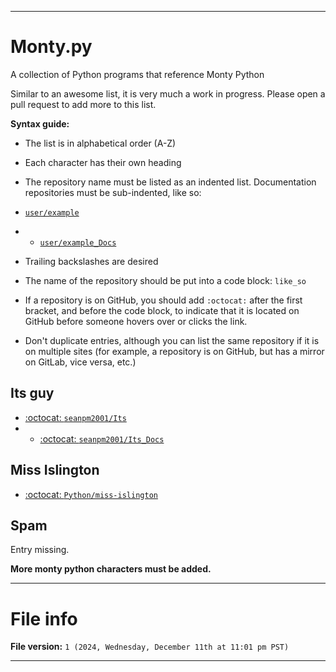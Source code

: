 
***

# Monty.py

A collection of Python programs that reference Monty Python

Similar to an awesome list, it is very much a work in progress. Please open a pull request to add more to this list.

**Syntax guide:**

- The list is in alphabetical order (A-Z)
- Each character has their own heading
- The repository name must be listed as an indented list. Documentation repositories must be sub-indented, like so:

- [`user/example`](https://www.example.com/404/Example/)
- - [`user/example_Docs`](https://www.example.com/404/Example_Docs/)

- Trailing backslashes are desired
- The name of the repository should be put into a code block: `like_so`
- If a repository is on GitHub, you should add `:octocat:` after the first bracket, and before the code block, to indicate that it is located on GitHub before someone hovers over or clicks the link.
- Don't duplicate entries, although you can list the same repository if it is on multiple sites (for example, a repository is on GitHub, but has a mirror on GitLab, vice versa, etc.)

## Its guy

- [:octocat: `seanpm2001/Its`](https://github.com/seanpm2001/Its/)
- - [:octocat: `seanpm2001/Its_Docs`](https://github.com/seanpm2001/Its_Docs/)

## Miss Islington

- [:octocat: `Python/miss-islington`](https://github.com/python/miss-islington/)

## Spam

Entry missing.

**More monty python characters must be added.**

***

# File info

**File version:** `1 (2024, Wednesday, December 11th at 11:01 pm PST)`

***
